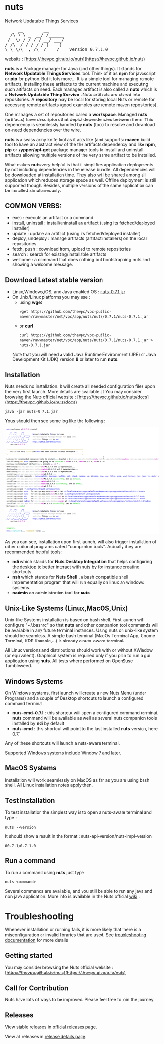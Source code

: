 # nuts
Network Updatable Things Services
<pre>
     __        __    
  /\ \ \ _  __/ /______
 /  \/ / / / / __/ ___/
/ /\  / /_/ / /_(__  )
\_\ \/\__,_/\__/____/    version 0.7.1.0
</pre>

website : [https://thevpc.github.io/nuts](https://thevpc.github.io/nuts)

**nuts** is a Package manager for Java (and other things). It stands for **Network Updatable Things Services** tool. Think of it as **npm** for javascript or **pip** for python. But it lots more... It is a simple tool  for managing remote artifacts, installing these  artifacts to the current machine and executing such  artifacts on need. Each managed artifact  is also called a **nuts** which  is a **Network Updatable Thing Service** . Nuts artifacts are  stored  into repositories. A  **repository**  may be local for  storing local Nuts or remote for accessing  remote artifacts (good examples  are  remote maven  repositories). 

One manages a set of repositories called a **workspace**. Managed **nuts**  (artifacts)  have descriptors that depict dependencies between them. This dependency is seamlessly handled by  **nuts**  (tool) to resolve and download on-need dependencies over the wire. 

**nuts** is a swiss army knife tool as it acts like (and supports) **maven** build tool to have an abstract view of the the  artifacts dependency and like  **npm**, **pip** or **zypper/apt-get**  package manager tools to  install and uninstall artifacts allowing multiple versions of the very same artifact to  be installed.

What makes **nuts** very helpful is that it simplifies application deployments by not including dependencies in the release bundle. All dependencies will be downloaded at installation time. They also will be shared among all application which reduces storage space as well. Offline deployment is still supported though. Besides, multiple versions of the same application can be installed simultaneously.

## COMMON VERBS:
+ exec               : execute an artifact or a command
+ install, uninstall : install/uninstall an artifact (using its fetched/deployed installer)
+ update             : update an artifact (using its fetched/deployed installer)
+ deploy, undeploy   : manage artifacts (artifact installers) on the local repositories
+ fetch, push        : download from, upload to remote repositories
+ search             : search for existing/installable artifacts
+ welcome            : a command that does nothing but bootstrapping nuts and showing a welcome message.

## Download Latest stable version
+ Linux,Windows,iOS, and Java enabled OS : [nuts-0.7.1.jar](https://github.com/thevpc/vpc-public-maven/raw/master/net/vpc/app/nuts/nuts/0.7.1/nuts-0.7.1.jar)
+ On Unix/Linux platforms you may use :
    + using **wget**
        ```
        wget https://github.com/thevpc/vpc-public-maven/raw/master/net/vpc/app/nuts/nuts/0.7.1/nuts-0.7.1.jar
        ```
    + or **curl**
        ```
        curl https://github.com/thevpc/vpc-public-maven/raw/master/net/vpc/app/nuts/nuts/0.7.1/nuts-0.7.1.jar > nuts-0.7.1.jar 
        ```
    Note that you will need a valid Java Runtime Environment (JRE) or Java Development Kit (JDK) version **8** or later to run **nuts**.

## Installation
Nuts needs no installation. 
It will create all needed configuration files upon the very first launch. 
More details are available at You may consider browsing the Nuts official website : [https://thevpc.github.io/nuts/docs](https://thevpc.github.io/nuts/docs)

```
java -jar nuts-0.7.1.jar
```
Yous should then see some log like the following :

![install-log-example](docs/install-log-example.png)

As you can see, installation upon first launch, will also trigger installation of other optional programs called "companion tools".
Actually they are recommended helpful tools :
  + **ndi** which stands for __Nuts Desktop Integration__ that helps configuring the desktop to better 
    interact with nuts by for instance creating shortcuts.
  + **nsh** which stands for __Nuts Shell__ , a bash compatible shell implementation program that will run equally on linux an windows systems.
  + **nadmin** an administration tool for **nuts** 


## Unix-Like Systems (Linux,MacOS,Unix)
Unix-like Systems installation is based on bash shell. First launch will configure "~/.bashrc" so that **nuts** and other companion tool commands will be available in any future terminal instances.
Using nuts on unix-like system should be seamless. A simple bash terminal (MacOs Terminal App, Gnome Terminal, KDE Konsole,...) is already a nuts-aware terminal.

All Linux versions and distributions should work with or without XWindow (or equivalent). Graphical system is required only if you plan to run a gui application using **nuts**.
All tests where performed on OpenSuse Tumbleweed.

## Windows Systems
On Windows systems, first launch will create a new Nuts Menu (under Programs) and a couple of Desktop shortcuts to launch a configured command terminal.
  + **nuts-cmd-0.7.1** : this shortcut will open a configured command terminal. **nuts** command will be available as well 
                         as several nuts companion tools installed by **ndi** by default
  + **nuts-cmd**       : this shortcut will point to the last installed **nuts** version, here 0.7.1  

Any of these shortcuts will launch a nuts-aware terminal.

Supported Windows systems include Window 7 and later.

## MacOS Systems
Installation will work seamlessly on MacOS as far as you are using bash shell. All Linux installation notes apply then.

## Test Installation
To test installation the simplest way is to open a nuts-aware terminal and type : 

```
nuts --version
```

It should show a result in the format : nuts-api-version/nuts-impl-version

```
00.7.1/0.7.1.0
```

## Run a command

To run a command using **nuts** just type

```
nuts <command>
```

Several commands are available, and you still be able to run any java and non java application. More info is available in the Nuts official [wiki](https://github.com/thevpc/nuts/wiki) .

# Troubleshooting
Whenever installation or running fails, it is more likely that there is a misconfiguration or invalid libraries that are used. 
See [troubleshooting documentation](docs/troubleshooting.md) for more details


## Getting started
You may consider browsing the Nuts official website : [https://thevpc.github.io/nuts](https://thevpc.github.io/nuts)

## Call for Contribution
Nuts have lots of ways to be improved. Please feel free to join the journey.

## Releases
View stable releases in [official releases page](https://github.com/thevpc/nuts/releases).

View all releases in [release details page](docs/change-log/release-details.md).

